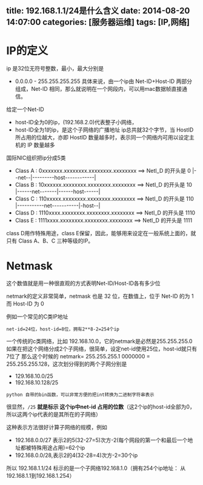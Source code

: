 title: 192.168.1.1/24是什么含义
date: 2014-08-20 14:07:00
categories: [服务器运维]
tags: [IP,网络]
---
# IP的定义
ip 是32位无符号整数，最小，最大分别是
- 0.0.0.0 - 255.255.255.255 具体来说，由一个ip由 Net-ID+Host-ID 两部分组成，Net-ID 相同，那么就说明在一个网段内，可以用mac数据帧直接通信。

给定一个Net-ID

+ host-ID全为0的ip，(192.168.2.0)代表整子小网络，
+ host-ID全为1的ip，是这个子网络的广播地址
ip总共就32个字节，当 HostID 所占用的位越大，亦即 HostID 数量越多时，表示同一个网络内可用以设定主机的 IP 数量越多
<!--more--> 
国际NIC组织把ip分成5类

+ Class A : 0xxxxxxx.xxxxxxxx.xxxxxxxx.xxxxxxxx ==> NetI_D 的开头是 0
|--net--|---------host------------|
+ Class B : 10xxxxxx.xxxxxxxx.xxxxxxxx.xxxxxxxx ==> NetI_D 的开头是 10
|------net-------|------host------|
+ Class C : 110xxxxx.xxxxxxxx.xxxxxxxx.xxxxxxxx ==> NetI_D 的开头是 110
|-----------net-----------|-host--|
+ Class D : 1110xxxx.xxxxxxxx.xxxxxxxx.xxxxxxxx ==> NetI_D 的开头是 1110
+ Class E : 1111xxxx.xxxxxxxx.xxxxxxxx.xxxxxxxx ==> NetI_D 的开头是 1111

class D用作特殊用途，class E保留，因此，能够用来设定在一般系统上面的，就只有 Class A、B、C 三种等级的IP。

# Netmask
这个数值就是用一种很直观的方式表明Net-ID/Host-ID各有多少位

netmark的定义非常简单，netmask 也是 32 位，在数值上，位于 Net-ID 的为 1 而 Host-ID 为 0

例如一个常见的C类IP地址

>
    net-id=24位，host-id=8位，拥有2**8-2=254个ip
		
一个传统的c类网络，比如 192.168.10.0，它的netmark是必然是255.255.255.0 如果在把这个网络分成2个子网络，很简单，设定net-id使用25位，host-id就只有7位了 那么这个时候的 netmark= 255.255.255.1 0000000 = 255.255.255.128，这次划分得到的两个子网分别是

+ 129.168.10.0/25
+ 192.168.10.128/25

>
    python 自带的bin函数，可以非常方便的把int转换为二进制字符串表示

很显然，`/25`	**就是标示 这个ip中net-id 占用的位数**（这2个ip的host-id全部为0，所以这两个ip代表的是其所在的子网络）

这种表示方法很好计算子网络的规模，例如

+ 192.168.0.0/27 表示2的5(32-27=5)次方-2(每个网段的第一个和最后一个地址都被特殊用途占用)=62个ip
+ 192.168.0.0/28,表示2的4(32-28=4)次方-2=30个ip

所以 192.168.1.1/24 标示的是一个子网络192.168.1.0（拥有254个ip地址： 从192.168.1.1到192.168.1.254）